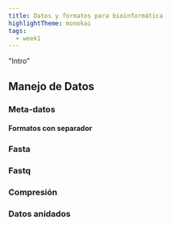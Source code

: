 ```yaml
---
title: Datos y formatos para bioinformática
highlightTheme: monokai
tags:
  - week1
---
```

"Intro"

## Manejo de Datos

### Meta-datos
#### Formatos con separador
### Fasta
### Fastq

### Compresión

### Datos anidados


